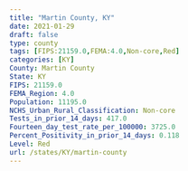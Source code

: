 ```yaml
---
title: "Martin County, KY"
date: 2021-01-29
draft: false
type: county
tags: [FIPS:21159.0,FEMA:4.0,Non-core,Red]
categories: [KY]
County: Martin County
State: KY
FIPS: 21159.0
FEMA_Region: 4.0
Population: 11195.0
NCHS_Urban_Rural_Classification: Non-core
Tests_in_prior_14_days: 417.0
Fourteen_day_test_rate_per_100000: 3725.0
Percent_Positivity_in_prior_14_days: 0.118
Level: Red
url: /states/KY/martin-county
---
```



